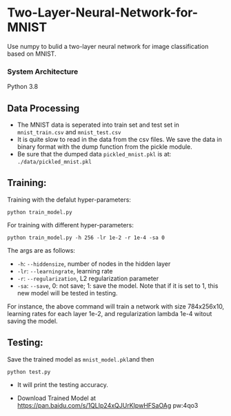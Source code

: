 # Two-Layer-Neural-Network-for-MNIST
Use numpy to bulid a two-layer neural network for image classification based on MNIST.

### System Architecture 
Python 3.8

## Data Processing
* The MNIST data is seperated into train set and test set in `mnist_train.csv` and `mnist_test.csv`
* It is quite slow to read in the data from the csv files. We save the data in binary format with the dump function from the pickle module.
* Be sure that the dumped data `pickled_mnist.pkl` is at:
`./data/pickled_mnist.pkl`


## Training:
Training with the defalut hyper-parameters:

`python train_model.py`

For training with different hyper-parameters:

`python train_model.py -h 256 -lr 1e-2 -r 1e-4 -sa 0`

The args are as follows:
* `-h`:  `--hiddensize`, number of nodes in the hidden layer
* `-lr`:  `--learningrate`, learning rate 
* `-r`: `--regularization`, L2 regularization parameter 
* `-sa`: `--save`, 0: not save; 1: save the model. Note that if it is set to 1, this new model will be tested in testing.

For instance, the above command will train a network with size 784x256x10, learning rates for each layer 1e-2,  and regularization lambda 1e-4 witout saving the model.



## Testing:
Save the trained model as `mnist_model.pkl`and then

`python test.py `

* It will print the testing accuracy. 

* Download Trained Model at https://pan.baidu.com/s/1QLIp24xQJUrKIpwHFSaOAg pw:4qo3
